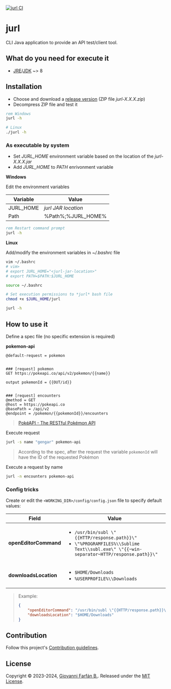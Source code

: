[![jurl CI](https://github.com/gfarfanb/jurl/actions/workflows/maven.yml/badge.svg)](https://github.com/gfarfanb/jurl/actions/workflows/maven.yml)

# jurl
CLI Java application to provide an API test/client tool.


## What do you need for execute it

- [JRE](https://www.java.com/en/download/)/[JDK](https://www.oracle.com/java/technologies/downloads/) ~> 8


## Installation

- Choose and download a [release version](https://github.com/gfarfanb/jurl/releases) (ZIP file *jurl-X.X.X.zip*)
- Decompress ZIP file and test it

```bat
rem Windows
jurl -h
```

```sh
# Linux
./jurl -h
```

### As executable by system

- Set *JURL_HOME* environment variable based on the location of the *jurl-X.X.X.jar*
- Add *JURL_HOME* to *PATH* enrivonment variable

**Windows**

Edit the environment variables

| Variable | Value |
| --- | --- |
| JURL_HOME | *jurl JAR location* |
| Path | %Path%;%JURL_HOME% |

```bat
rem Restart command prompt
jurl -h
```

**Linux**

Add/modify the environment variables in *~/.bashrc* file

```sh
vim ~/.bashrc
# vim>
# export JURL_HOME="<jurl-jar-location>"
# export PATH=$PATH:$JURL_HOME

source ~/.bashrc

# Set execution permissions to *jurl* bash file
chmod +x $JURL_HOME/jurl

jurl -h
```


## How to use it

Define a spec file (no specific extension is required)

**pokemon-api**
```text
@default-request = pokemon


### [request] pokemon
GET https://pokeapi.co/api/v2/pokemon/{{name}}

output pokemonId = {{OUT/id}}


### [request] encounters
@method = GET
@host = https://pokeapi.co
@basePath = /api/v2
@endpoint = /pokemon/{{pokemonId}}/encounters
```
> [PokéAPI - The RESTful Pokémon API](https://pokeapi.co/)

Execute request
```sh
jurl -s name "gengar" pokemon-api
```
> According to the spec, after the request the variable `pokemonId` will have the ID of the requested Pokémon

Execute a request by name
```sh
jurl -n encounters pokemon-api
```


### Config tricks

Create or edit the `<WORKING_DIR>/config/config.json` file to specify default values:

| Field | Value |
| --- | --- |
| **openEditorCommand** | <ul><li>`/usr/bin/subl \"{{HTTP/response.path}}\"`</li><li>`\"%PROGRAMFILES%\\Sublime Text\\subl.exe\" \"{{~win-separator~HTTP/response.path}}\"`</li></ul> |
| **downloadsLocation** | <ul><li>`$HOME/Downloads`</li><li>`%USERPROFILE%\\Downloads`</li></ul> |

> Example:
> ```json
> {
>     "openEditorCommand": "/usr/bin/subl \"{{HTTP/response.path}}\"",
>     "downloadsLocation": "$HOME/Downloads"
> }
> ```

## Contribution

Follow this project's [Contribution guidelines](.github/CONTRIBUTING.md).


## License

Copyright © 2023-2024, [Giovanni Farfán B.](https://github.com/gfarfanb). Released under the 
[MIT License](./LICENSE).
